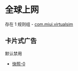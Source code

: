 # 全球上网

存在 1 规则组 - [com.miui.virtualsim](/src/apps/com.miui.virtualsim.ts)

## 卡片式广告

默认禁用

- [快照-0](https://i.gkd.li/import/13238467)
